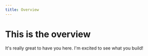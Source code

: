```yaml
---
title: Overview
---
```


# This is the overview

It's really great to have you here. I'm excited to see what you build!
